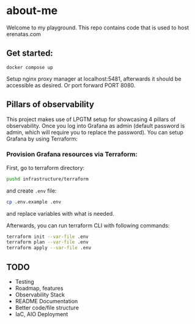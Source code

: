 # about-me
Welcome to my playground. 
This repo contains code that is used to host erenatas.com

## Get started:
```
docker compose up
```

Setup nginx proxy manager at localhost:5481, afterwards it should be accessible as desired. Or port forward PORT 8080.

## Pillars of observability
This project makes use of LPGTM setup for showcasing 4 pillars of observability. Once you log into Grafana as admin (default password is admin, which will require you to replace the password). You can setup Grafana by using Terraform:

### Provision Grafana resources via Terraform:
First, go to terraform directory:

```bash
pushd infrastructure/terraform
```

and create `.env` file:
```bash
cp .env.example .env
```
and replace variables with what is needed.

Afterwards, you can run terraform CLI with following commands:
```bash
terraform init --var-file .env
terraform plan --var-file .env
terraform apply --var-file .env
```

## TODO
- Testing
- Roadmap, features
- Observability Stack
- README Documentation
- Better code/file structure
- IaC, AIO Deployment